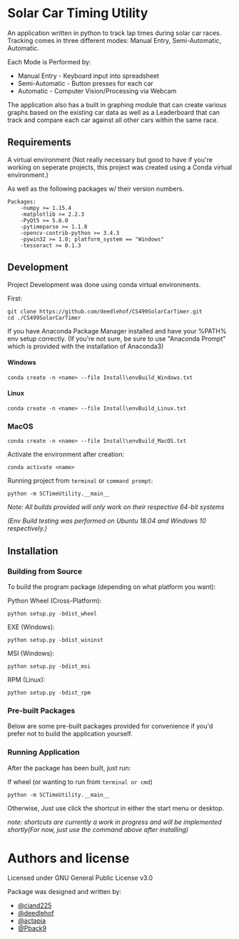 # Solar Car Timing Utility

An application written in python to track lap times during solar car races. Tracking comes in three different modes: Manual Entry, Semi-Automatic, Automatic.

Each Mode is Performed by:
- Manual Entry - Keyboard input into spreadsheet
- Semi-Automatic - Button presses for each car
- Automatic - Computer Vision/Processing via Webcam

The application also has a built in graphing module that can create various graphs based on the existing car data as well as a Leaderboard that can track and compare each car against all other cars within the same race.


## Requirements

A virtual environment
(Not really necessary but good to have if you're working on seperate projects, this project was created using a Conda virtual environment.)

As well as the following packages w/ their version numbers.

    Packages:
        -numpy >= 1.15.4
        -matplotlib >= 2.2.3
        -PyQt5 >= 5.6.0
        -pytimeparse >= 1.1.8
        -opencv-contrib-python >= 3.4.3
        -pywin32 >= 1.0; platform_system == "Windows"
        -tesseract >= 0.1.3

## Development

Project Development was done using conda virtual environments.

First:

    git clone https://github.com/deedlehof/CS499SolarCarTimer.git
    cd ./CS499SolarCarTimer



If you have Anaconda Package Manager installed and have your %PATH% env setup correctly.
(If you're not sure, be sure to use "Anaconda Prompt" which is provided with the installation of Anaconda3)


#### Windows

    conda create -n <name> --file Install\envBuild_Windows.txt
    
#### Linux

    conda create -n <name> --file Install\envBuild_Linux.txt
    
### MacOS

    conda create -n <name> --file Install\envBuild_MacOS.txt

Activate the environment after creation:

    conda activate <name>
    
Running project from `terminal` or `command prompt`:

    python -m SCTimeUtility.__main__
    

_Note: All builds provided will only work on their respective 64-bit systems_

_(Env Build testing was performed on Ubuntu 18.04 and Windows 10 respectively.)_


## Installation

### Building from Source

To build the program package (depending on what platform you want):

Python Wheel (Cross-Platform):
    
    python setup.py -bdist_wheel

EXE (Windows):

    python setup.py -bdist_wininst

MSI (Windows):

    python setup.py -bdist_msi

RPM (Linux):

    python setup.py -bdist_rpm
    
### Pre-built Packages

Below are some pre-built packages provided for convenience if you'd prefer not to build the application yourself.
    
    
### Running Application
After the package has been built, just run:

If wheel (or wanting to run from `terminal or cmd`)

    python -m SCTimeUtility.__main__
    
Otherwise, Just use click the shortcut in either the start menu or desktop.

_note: shortcuts are currently a work in progress and will be implemented shortly(For now, just use the command above after installing)_

	
# Authors and license

Licensed under GNU General Public License v3.0

Package was designed and written by:
- [@cjand225](https://github.com/cjand225) 
- [@deedlehof](https://github.com/deedlehof)
- [@actapia](https://github.com/actapia)   
- [@Pback9](https://github.com/Pback9)

